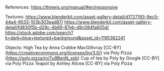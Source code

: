 References:
https://threejs.org/manual/#en/responsive

Textures:
https://www.blenderkit.com/asset-gallery-detail/d1727193-9ec5-44a4-9533-103b303ead87/
https://www.blenderkit.com/asset-gallery-detail/fd830f5b-d29c-4b69-87eb-d9c084fa605d/
https://stock.adobe.com/search?k=dark+blue+textured+background&asset_id=1195362241

Objects:
High Tea by Anna Crabbe MacGillivray [CC-BY] (https://creativecommons.org/licenses/by/3.0/) via Poly Pizza (https://poly.pizza/m/7u9BenN_xpb)
Cup of tea by Poly by Google [CC-BY] via Poly Pizza
Teapot by Ashley Alicea [CC-BY] via Poly Pizza